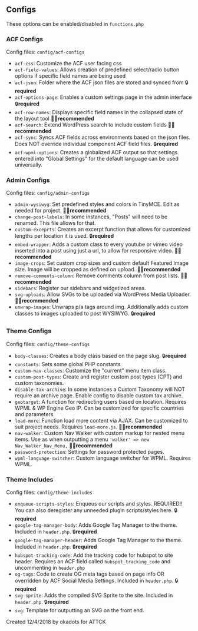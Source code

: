 ## Configs
These options can be enabled/disabled in `functions.php`

### ACF Configs 
Config files: `config/acf-configs`
- `acf-css`: Customize the ACF user facing css
- `acf-field-values`: Allows creation of predefined select/radio button options if specific field names are being used
- `acf-json`: Folder where the ACF json files are stored and synced from 🔒**required**
- `acf-options-page`: Enables a custom settings page in the admin interface 🔒**required**
- `acf-row-names`: Displays specific field names in the collapsed state of the layout tool 👍🏻**recommended**
- `acf-search`: Extend WordPress search to include custom fields 👍🏻**recommended**
- `acf-sync`: Syncs ACF fields across environments based on the json files. Does NOT override individual component ACF field files. 🔒**required**
- `acf-wpml-options`: Creates a globalized ACF output so that settings entered into "Global Settings" for the default language can be used universally.

### Admin Configs 
Config files: `config/admin-configs`
- `admin-wysiwyg`: Set predefined styles and colors in TinyMCE. Edit as needed for project. 👍🏻**recommended**
- `change-post-labels`: In some instances, "Posts" will need to be renamed. This file allows for that.
- `custom-exceprts`: Creates an excerpt function that allows for customized lengths per location it is used. 🔒**required**
- `embed-wrapper`: Adds a custom class to every youtube or vimeo video inserted into a post using just a url, to allow for responsive video. 👍🏻**recommended**
- `image-crops`: Set custom crop sizes and custom default Featured Image size. Image will be cropped as defined on upload. 👍🏻**recommended**
- `remove-comments-column`: Remove comments column from post lists. 👍🏻**recommended**
- `sidebars`: Register our sidebars and widgetized areas.
- `svg-uploads`: Allow SVGs to be uploaded via WordPress Media Uploader. 👍🏻**recommended**
- `unwrap-images`: Unwraps p/a tags around img. Additionally adds custom classes to images uploaded to post WYSIWYG. 🔒**required**

### Theme Configs
Config files: `config/theme-configs`
- `body-classes`: Creates a body class based on the page slug. 🔒**required**
- `constants`: Sets some global PHP constants
- `custom-nav-classes`: Customize the "current" menu item class.
- `custom-post-types`: Create and register custom post types (CPT) and custom taxonomies.
- `disable-tax-archive`: In some instances a Custom Taxonomy will NOT require an archive page. Enable config to disable custom tax archive.
- `geotarget`: A function for redirecting users based on location. Requires WPML & WP Engine Geo IP. Can be customized for specific countries and parameters
- `load-more`: Function load more content via AJAX. Can be customized to suit project needs. Requires `load-more.js`. 👍🏻**recommended**
- `nav-walker`: Custom Nav Walker with custom markup for nested menu items. Use as when outputting a menu `'walker' => new Nav_Walker_Nav_Menu,` 👍🏻**recommended**
- `password-protection`: Settings for password protected pages. 
- `wpml-language-switcher`: Custom language switcher for WPML. Requires WPML.

### Theme Includes
Config files: `config/theme-includes`
- `enqueue-scripts-styles`: Enqueus our scripts and styles. REQUIRED!! You can also deregister any unneeded plugin scripts/styles here. 🔒**required**
- `google-tag-manager-body`: Adds Google Tag Manager to the theme. Included in `header.php`. 🔒**required**
- `google-tag-manager-header`: Adds Google Tag Manager to the theme. Included in `header.php`. 🔒**required**
- `hubspot-tracking-code`: Add the tracking code for hubspot to site header. Requires an ACF field called `hubspot_tracking_code` and uncommenting in `header.php`
- `og-tags`: Code to create OG meta tags based on page info OR overridden by ACF Social Media Settings. Included in `header.php`. 🔒**required**
- `svg-sprite`: Adds the compiled SVG Sprite to the site. Included in `header.php`. 🔒**required**
- `svg`: Template for outputting an SVG on the front end. 

Created 12/4/2018 by okadots for ATTCK

